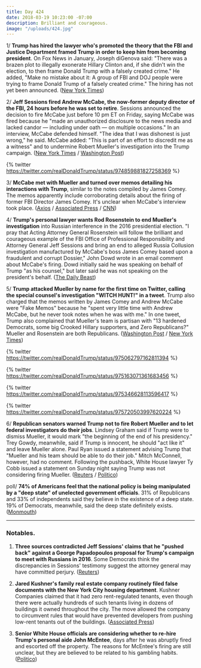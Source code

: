 ```yaml
---
title: Day 424
date: 2018-03-19 10:23:00 -07:00
description: Brilliant and courageous.
image: "/uploads/424.jpg"
---
```


1/ **Trump has hired the lawyer who's promoted the theory that the FBI and Justice Department framed Trump in order to keep him from becoming president**. On Fox News in January, Joseph diGenova said: "There was a brazen plot to illegally exonerate Hillary Clinton and, if she didn't win the election, to then frame Donald Trump with a falsely created crime." He added, "Make no mistake about it: A group of FBI and DOJ people were trying to frame Donald Trump of a falsely created crime." The hiring has not yet been announced. ([New York Times](https://www.nytimes.com/2018/03/19/us/politics/joseph-digenova-trump-lawyer.html))

2/ **Jeff Sessions fired Andrew McCabe, the now-former deputy director of the FBI, 24 hours before he was set to retire**. Sessions announced the decision to fire McCabe just before 10 pm ET on Friday, saying McCabe was fired because he "made an unauthorized disclosure to the news media and lacked candor — including under oath — on multiple occasions." In an interview, McCabe defended himself. "The idea that I was dishonest is just wrong," he said. McCabe added: "This is part of an effort to discredit me as a witness" and to undermine Robert Mueller's investigation into the Trump campaign. ([New York Times](https://www.nytimes.com/2018/03/16/us/politics/andrew-mccabe-fbi-fired.html) / [Washington Post](https://www.washingtonpost.com/world/national-security/fbis-andrew-mccabe-is-fired-a-little-more-than-24-hours-before-he-could-retire/2018/03/16/e055a22a-2895-11e8-bc72-077aa4dab9ef_story.html?utm_term=.d5c294fe718e))

{% twitter https://twitter.com/realDonaldTrump/status/974859881827258369 %}

3/ **McCabe met with Mueller and turned over memos detailing his interactions with Trump**, similar to the notes compiled by James Comey. The memos apparently include corroborating details about the firing of former FBI Director James Comey. It's unclear when McCabe's interview took place. ([Axios](https://www.axios.com/source-mccabe-gave-memos-interview-to-mueller-2c378d87-d76c-436c-8499-a628da414a4e.html) / [Associated Press](https://apnews.com/88da831d8f99472b9821d116e10dc791/AP-learns-fired-McCabe-kept-personal-memos-regarding-Trump) / [CNN](https://www.cnn.com/2018/03/17/politics/mccabe-memos-trump/index.html))

4/ **Trump's personal lawyer wants Rod Rosenstein to end Mueller's investigation** into Russian interference in the 2016 presidential election. "I pray that Acting Attorney General Rosenstein will follow the brilliant and courageous example of the FBI Office of Professional Responsibility and Attorney General Jeff Sessions and bring an end to alleged Russia Collusion investigation manufactured by McCabe's boss James Comey based upon a fraudulent and corrupt Dossier," John Dowd wrote in an email comment about McCabe's firing. Dowd initially said he was speaking on behalf of Trump "as his counsel," but later said he was not speaking on the president's behalf. ([The Daily Beast](https://www.thedailybeast.com/trumps-lawyer-its-time-to-fire-robert-mueller))

5/ **Trump attacked Mueller by name for the first time on Twitter, calling the special counsel's investigation "WITCH HUNT!" in a tweet**. Trump also charged that the memos written by James Comey and Andrew McCabe were "Fake Memos" because he "spent very little time with Andrew McCabe, but he never took notes when he was with me." In one tweet, Trump also complained that Mueller's team is partisan with "13 hardened Democrats, some big Crooked Hillary supporters, and Zero Republicans?" Mueller and Rosenstein are both Republicans. ([Washington Post](https://www.washingtonpost.com/politics/trump-rails-against-mueller-investigation-dismisses-mccabes-notes-as-fake-memos/2018/03/18/30e71546-2aaa-11e8-b0b0-f706877db618_story.html?utm_term=.19453d0d32ee) / [New York Times](https://www.nytimes.com/2018/03/18/us/politics/trump-mueller.html))

{% twitter https://twitter.com/realDonaldTrump/status/975062797162811394 %}

{% twitter https://twitter.com/realDonaldTrump/status/975163071361683456 %}

{% twitter https://twitter.com/realDonaldTrump/status/975346628113596417 %}

{% twitter https://twitter.com/realDonaldTrump/status/975720503997620224 %}

6/ **Republican senators warned Trump not to fire Robert Mueller and to let federal investigators do their jobs**. Lindsey Graham said if Trump were to dismiss Mueller, it would mark "the beginning of the end of his presidency." Trey Gowdy, meanwhile, said if Trump is innocent, he should "act like it" and leave Mueller alone. Paul Ryan issued a statement advising Trump that "Mueller and his team should be able to do their job." Mitch McConnell, however, had no comment. Following the pushback, White House lawyer Ty Cobb issued a statement on Sunday night saying Trump was not considering firing Mueller. ([Reuters](https://www.reuters.com/article/us-usa-trump-russia/republicans-to-trump-let-mueller-do-his-job-idUSKBN1GU0M9) / [Politico](https://www.politico.com/story/2018/03/18/gowdy-trump-mueller-probe-469910))

poll/ **74% of Americans feel that the national policy is being manipulated by a "deep state" of unelected government officials**. 31% of Republicans and 33% of independents said they believe in the existence of a deep state. 19% of Democrats, meanwhile, said the deep state definitely exists.  ([Monmouth](https://www.monmouth.edu/polling-institute/documents/monmouthpoll_us_031918.pdf/))

---

### Notables.

1. **Three sources contradicted Jeff Sessions' claims that he "pushed back" against a George Papadopoulos proposal for Trump's campaign to meet with Russians in 2016**. Some Democrats think the discrepancies in Sessions' testimony suggest the attorney general may have committed perjury. ([Reuters](https://www.reuters.com/article/us-usa-trump-russia-sessions-exclusive/exclusive-sources-contradict-sessions-testimony-he-opposed-russia-outreach-idUSKBN1GU0NC))

2. **Jared Kushner's family real estate company routinely filed false documents with the New York City housing department**. Kushner Companies claimed that it had zero rent-regulated tenants, even though there were actually hundreds of such tenants living in dozens of buildings it owned throughout the city. The move allowed the company to circumvent rules that would have prevented developers from pushing low-rent tenants out of the buildings. ([Associated Press](https://apnews.com/002703e70347481cb993027d04f543cc))

3. **Senior White House officials are considering whether to re-hire Trump's personal aide John McEntee**, days after he was abruptly fired and escorted off the property. The reasons for McEntee's firing are still unclear, but they are believed to be related to his gambling habits. ([Politico](https://www.politico.com/story/2018/03/17/john-mcentee-white-house-return-trump-468674))
